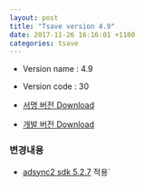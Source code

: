 ```yaml
---
layout: post
title: "Tsave version 4.9"
date: 2017-11-26 16:16:01 +1100
categories: tsave 
---
```


- Version name : 4.9
- Version code : 30

- [서명 버전 Download](https://storage.googleapis.com/tsave-e8595.appspot.com/TSave_4.9_signed.apk)
- [개발 버전 Download](https://storage.googleapis.com/tsave-e8595.appspot.com/TSave_4.9_test.apk)

### 변경내용 
- [adsync2 sdk 5.2.7]({{site.baseurl}}/adsync/2017/11/28/adsync2-5.2.7.html) 적용`